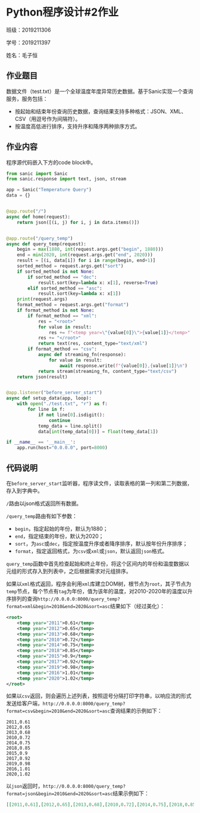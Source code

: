 # Python程序设计#2作业

班级：2019211306

学号：2019211397

姓名：毛子恒

## 作业题目

数据文件（test.txt）是一个全球温度年度异常历史数据。基于Sanic实现一个查询服务，服务包括：

* 按起始和结束年份查询历史数据，查询结果支持多种格式：JSON、XML、CSV（用逗号作为间隔符）。
* 按温度高低进行排序，支持升序和降序两种排序方式。

## 作业内容

程序源代码嵌入下方的code block中。

```python
from sanic import Sanic
from sanic.response import text, json, stream

app = Sanic("Temperature Query")
data = {}


@app.route("/")
async def home(request):
    return json([(i, j) for i, j in data.items()])


@app.route("/query_temp")
async def query_temp(request):
    begin = max(1880, int(request.args.get("begin", 1880)))
    end = min(2020, int(request.args.get("end", 2020)))
    result = [(i, data[i]) for i in range(begin, end+1)]
    sorted_method = request.args.get("sort")
    if sorted_method is not None:
        if sorted_method == "dec":
            result.sort(key=lambda x: x[1], reverse=True)
        elif sorted_method == "asc":
            result.sort(key=lambda x: x[1])
    print(request.args)
    format_method = request.args.get("format")
    if format_method is not None:
        if format_method == "xml":
            res = "<root>"
            for value in result:
                res += f"<temp year=\"{value[0]}\">{value[1]}</temp>"
            res += "</root>"
            return text(res, content_type="text/xml")
        if format_method == "csv":
            async def streaming_fn(response):
                for value in result:
                    await response.write(f"{value[0]},{value[1]}\n")
            return stream(streaming_fn, content_type="text/csv")
    return json(result)


@app.listener("before_server_start")
async def setup_data(app, loop):
    with open("./test.txt", "r") as f:
        for line in f:
            if not line[0].isdigit():
                continue
            temp_data = line.split()
            data[int(temp_data[0])] = float(temp_data[1])

if __name__ == '__main__':
    app.run(host="0.0.0.0", port=8000)
```

## 代码说明

在`before_server_start`监听器，程序读文件，读取表格的第一列和第二列数据，存入到字典中。

`/`路由以json格式返回所有数据。

`/query_temp`路由有如下参数：

- `begin`，指定起始的年份，默认为1880；
- `end`，指定结束的年份，默认为2020；
- `sort`，为`asc`或`dec`，指定按温度升序或者降序排序，默认按年份升序排序；
- `format`，指定返回格式，为`csv`或`xml`或`json`，默认返回`json`格式。

`query_temp`函数中首先检查起始和终止年份，将这个区间内的年份和温度数据以元组的形式存入到列表中，之后根据需求对元组排序。

如果以`xml`格式返回，程序会利用`xml`库建立DOM树，根节点为`root`，其子节点为`temp`节点，每个节点有`tag`为年份，值为该年的温度，对2010-2020年的温度以升序排列的查询`http://0.0.0.0:8000/query_temp?format=xml&begin=2010&end=2020&sort=asc`结果如下（经过美化）：

```xml
<root>
	<temp year="2011">0.61</temp>
	<temp year="2012">0.65</temp>
	<temp year="2013">0.68</temp>
	<temp year="2010">0.72</temp>
	<temp year="2014">0.75</temp>
	<temp year="2018">0.85</temp>
	<temp year="2015">0.9</temp>
	<temp year="2017">0.92</temp>
	<temp year="2019">0.98</temp>
	<temp year="2016">1.01</temp>
	<temp year="2020">1.02</temp>
</root>
```

如果以`csv`返回，则会遍历上述列表，按照逗号分隔打印字符串，以响应流的形式发送给客户端，`http://0.0.0.0:8000/query_temp?format=csv&begin=2010&end=2020&sort=asc`查询结果的示例如下：

```csv
2011,0.61
2012,0.65
2013,0.68
2010,0.72
2014,0.75
2018,0.85
2015,0.9
2017,0.92
2019,0.98
2016,1.01
2020,1.02
```

以`json`返回时，`http://0.0.0.0:8000/query_temp?format=json&begin=2010&end=2020&sort=asc`结果示例如下：

```json
[[2011,0.61],[2012,0.65],[2013,0.68],[2010,0.72],[2014,0.75],[2018,0.85],[2015,0.9],[2017,0.92],[2019,0.98],[2016,1.01],[2020,1.02]]
```

